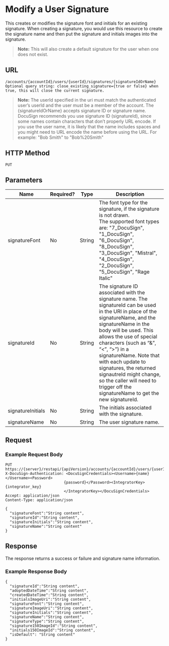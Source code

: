 # Modify a User Signature

This creates or modifies the signature font and initials for an existing signature. When creating a signature, you would use this resource to create the signature name and then put the signature and initials images into the signature.

>**Note:** This will also create a default signature for the user when one does not exist.

## URL

    /accounts/{accountId}/users/{userId}/signatures/{signatureIdOrName}
    Optional query string: close_existing_signature={true or false} when true, this will close the current signature.

>**Note:** The userId specified in the uri must match the authenticated user’s userId and the user must be a member of the account.
> The {signatureIdOrName} accepts signature ID or signature name. DocuSign recommends you use signature ID (signatureId), since some names contain characters that don’t properly URL encode. If you use the user name, it is likely that the name includes spaces and you might need to URL encode the name before using the URL. For example: "Bob Smith" to "Bob%20Smith"

## HTTP Method

    PUT

## Parameters

|Name|Required?|Type|Description|
|----|---------|----|-----------|
|signatureFont|No|String|The font type for the signature, if the signature is not drawn.<br/>The supported font types are: "7_DocuSign", "1_DocuSign", "6_DocuSign", "8_DocuSign", "3_DocuSign", "Mistral", "4_DocuSign", "2_DocuSign", "5_DocuSign", "Rage Italic"|
|signatureId|No|String|The signature ID associated with the signature name. The signatureId can be used in the URI in place of the signatureName, and the signatureName in the body will be used. This allows the use of special characters (such as “&”, “<”, “>”) in a signatureName. Note that with each update to signatures, the returned signautreId might change, so the caller will need to trigger off the signatureName to get the new signatureId.|
|signatureInitials|No|String|The initials associated with the signature.|
|signatureName|No|String|The user signature name.|

## Request

### Example Request Body

    PUT https://{server}/restapi/{apiVersion}/accounts/{accountId}/users/{userId}/signatures/{signatureIdOrName}
    X-DocuSign-Authentication: <DocuSignCredentials><Username>{name}</Username><Password>
                              {password}</Password><IntegratorKey>{integrator_key}
                              </IntegratorKey></DocuSignCredentials>
    Accept: application/json
    Content-Type: application/json
    
    {
      "signatureFont":"String content",
      "signatureId":"String content",
      "signatureInitials":"String content",
      "signatureName":"String content"
    }

## Response

The response returns a success or failure and signature name information.

### Example Response Body

    {
      "signatureId":"String content",
      "adoptedDateTime":"String content",
      "createdDateTime":"String content",
      "initialsImageUri":"String content",
      "signatureFont":"String content",
      "signatureImageUri":"String content",
      "signatureInitials":"String content",
      "signatureName":"String content",
      "signatureType":"String content",
      "signature150ImageId":"String content",
      "initials150ImageId":"String content",
      "isDefault": "String content"
    }
